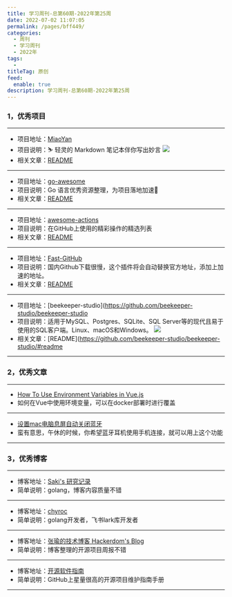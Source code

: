 ```yaml
---
title: 学习周刊-总第60期-2022年第25周
date: 2022-07-02 11:07:05
permalink: /pages/bff449/
categories:
  - 周刊
  - 学习周刊
  - 2022年
tags:
  -
titleTag: 原创
feed:
  enable: true
description: 学习周刊-总第60期-2022年第25周
---
```



### 1，优秀项目

---
- 项目地址：[MiaoYan](https://github.com/tw93/MiaoYan)
- 项目说明：⛷ 轻灵的 Markdown 笔记本伴你写出妙言
  ![](http://t.eryajf.net/imgs/2022/06/91cf6ffd9f4daa1d.gif)
- 相关文章：[README](https://github.com/tw93/MiaoYan#readme)
---
- 项目地址：[go-awesome](https://github.com/shockerli/go-awesome)
- 项目说明：Go 语言优秀资源整理，为项目落地加速🏃
- 相关文章：[README](https://github.com/shockerli/go-awesome#readme)
---
- 项目地址：[awesome-actions](https://github.com/sdras/awesome-actions)
- 项目说明：在GitHub上使用的精彩操作的精选列表
- 相关文章：[README](https://github.com/sdras/awesome-actions#readme)
---
- 项目地址：[Fast-GitHub](https://github.com/fhefh2015/Fast-GitHub)
- 项目说明：国内Github下载很慢，这个插件将会自动替换官方地址，添加上加速的地址。
- 相关文章：[README](https://github.com/fhefh2015/Fast-GitHub#readme)
---
- 项目地址：[beekeeper-studio](https://github.com/beekeeper-studio/beekeeper-studio
- 项目说明：适用于MySQL、Postgres、SQLite、SQL Server等的现代且易于使用的SQL客户端。Linux、macOS和Windows。
  ![](http://t.eryajf.net/imgs/2022/06/c01a8c8efe23b9df.jpg)
- 相关文章：[README](https://github.com/beekeeper-studio/beekeeper-studio/#readme
---

### 2，优秀文章

---
- [How To Use Environment Variables in Vue.js](https://www.digitalocean.com/community/tutorials/vuejs-working-with-environment-variables)
- 如何在Vue中使用环境变量，可以在docker部署时进行覆盖
---
- [设置mac电脑息屏自动关闭蓝牙](http://www.iwtt.xyz/articles/2021/12/09/1639059965513.html)
- 蛮有意思，午休的时候，你希望蓝牙耳机使用手机连接，就可以用上这个功能
---

### 3，优秀博客

---
- 博客地址：[Saki's 研究记录](https://sakishum.com/)
- 简单说明：golang，博客内容质量不错
---
- 博客地址：[chyroc](https://blog.chyroc.cn/)
- 简单说明：golang开发者，飞书lark库开发者
---
- 博客地址：[张瑜的技术博客 Hackerdom's Blog](https://koolhaas.top/)
- 简单说明：博客整理的开源项目周报不错
---
- 博客地址：[开源软件指南](https://opensource.guide/zh-hans/)
- 简单说明：GitHub上星量很高的开源项目维护指南手册
---

